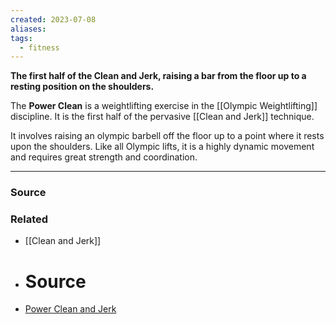 ```yaml
---
created: 2023-07-08
aliases: 
tags:
  - fitness
---
```

**The first half of the Clean and Jerk, raising a bar from the floor up to a resting position on the shoulders.**

The **Power Clean** is a weightlifting exercise in the [[Olympic Weightlifting]] discipline. It is the first half of the pervasive [[Clean and Jerk]] technique.

It involves raising an olympic barbell off the floor up to a point where it rests upon the shoulders. Like all Olympic lifts, it is a highly dynamic movement and requires great strength and coordination.

---

### Source

### Related
- [[Clean and Jerk]] 
- # Source
- [Power Clean and Jerk](https://exrx.net/WeightExercises/OlympicLifts/PowerCleanJerk)